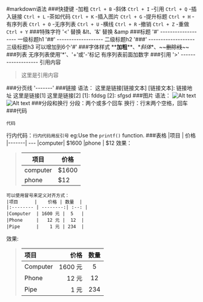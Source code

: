 #markdown语法
###快捷键
    -加粗 `Ctrl + B`
    -斜体 `Ctrl + I`
    -引用 `Ctrl + Q`
    -插入链接 `Ctrl + L`
    -茶如代码 `Ctrl + K`
    -插入图片 `Ctrl + G`
    -提升标题 `Ctrl + H`
    -有序列表 `Ctrl + O`
    -无序列表 `Ctrl + U`
    -横线 `Ctrl + R`
    -撤销 `Ctrl + Z`
    -重做 `Ctrl + Y`
###特殊字符
    '<' 替换 &lt、'&' 替换 &amp
###标题
    '#' ------------------- 一级标题h1
    '##' ------------------- 二级标题h2
    '###' ------------------- 三级标题h3
    可以增加到6个'#'
###字体样式
    \*\***加粗**\*\*、\**斜体*\*、\~~~~删除线~~\~~
###列表
    无序列表使用'*'、'+'或'-'标记
    有序列表前面加数字
###引用
    '>' ------------------- 引用内容
>这里是引用内容

###分页线
    '-------'
###链接
    语法：
    这里是链接[链接文本]
    [链接文本]: 链接地址
这里是链接[1]
这里是链接[2]
[1]: fddsg
[2]: sfgsd
###图片
    语法：
    ![Alt text](/path/to/img.jpg)
    ![Alt text](/path/to/img.jpg "Optional title")
###分段和换行
    分段：两个或多个回车
    换行：行末两个空格，回车\
###代码
    <pre><code>代码</pre></code>
    行内代码：`行内代码用反引号`
eg:Use the `printf()` function.
###表格
    |项目  | 价格
    |-------| ---
    |computer| $1600
    |phone   | $12
效果：
> 项目  | 价格
> -------| ---
> computer| $1600
> phone   | $12

    可以使用冒号来定义对齐方式：
    |项目      |    价格 | 数量  |
    |:-------- | --------:| :--: |
    |Computer  | 1600 元 |  5   |
    |Phone     |   12 元 |  12  |
    |Pipe      |    1 元 | 234  |
效果:
> | 项目      |    价格 | 数量  |
> | :-------- | --------:| :--: |
> | Computer  | 1600 元 |  5   |
> | Phone     |   12 元 |  12  |
> | Pipe      |    1 元 | 234  |
